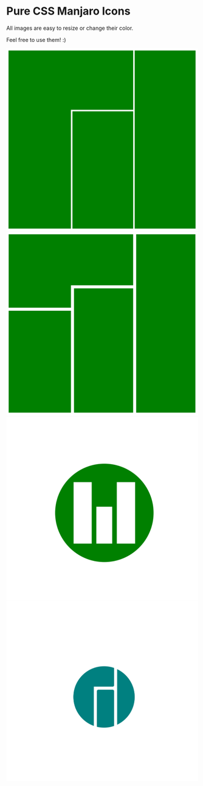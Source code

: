 # Pure CSS Manjaro Icons

All images are easy to resize or change their color.

Feel free to use them! :)

![01-Manjaro-Icon](screenshots/01-Manjaro-Icon.png)
![02-Manjaro-Icon](screenshots/02-Manjaro-Icon.png)
![03-Manjaro-Icon](screenshots/03-Manjaro-Icon.png)
![04-Manjaro-Icon](screenshots/04-Manjaro-Icon.png)
